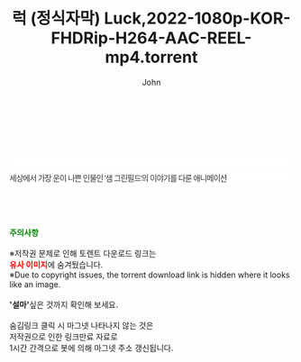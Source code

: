 ﻿---
layout: post
title:  "럭 (정식자막) Luck,2022-1080p-KOR-FHDRip-H264-AAC-REEL-mp4.torrent"
author: John
categories: [ 애니메이션 ]
tags: [  ]
image:  
description: "럭 (정식자막) Luck,2022-1080p-KOR-FHDRip-H264-AAC-REEL-mp4 torrent 정보 공유"
toc: true
toc_sticky: true
---

<br>
<div class="view-img">
<a class="view_image" href="https://torrentmobile60.com/bbs/view_image.php?fn=%2Fdata%2Ffile%2Fani%2F3735182707_Y2ZDmcyr_9910486ec3fa3faf182d958e79fd80c6874d92ba.jpg" target="_blank"><img alt="" class="img-tag" content="https://torrentmobile60.com/data/file/ani/3735182707_Y2ZDmcyr_9910486ec3fa3faf182d958e79fd80c6874d92ba.jpg" itemprop="image" src="https://torrentmobile60.com/data/file/ani/3735182707_Y2ZDmcyr_9910486ec3fa3faf182d958e79fd80c6874d92ba.jpg"/></a><a class="view_image" href="https://torrentmobile60.com/bbs/view_image.php?fn=%2Fdata%2Ffile%2Fani%2F3735182707_hnT2bY1G_40822fabd5f1a1132f16ed35436c94912edd584d.jpg" target="_blank"><img alt="" class="img-tag" content="https://torrentmobile60.com/data/file/ani/3735182707_hnT2bY1G_40822fabd5f1a1132f16ed35436c94912edd584d.jpg" itemprop="image" src="https://torrentmobile60.com/data/file/ani/3735182707_hnT2bY1G_40822fabd5f1a1132f16ed35436c94912edd584d.jpg"/></a></div><div class="view-content" itemprop="description">
<p><br/></p><div class="title_area" style="margin:0px 0px 9px;padding:0px;list-style:none;font-size:12px;font-family:'나눔고딕', NanumGothic, '돋움', Dotum, Helvetica, 'AppleSDGothicNeo-Medium', AppleGothic, sans-serif;height:30px;float:none;background-color:rgb(255,255,255);"><h4 class="h_story" style="margin:5px 10px 0px 0px;padding:0px;list-style:none;font-size:12px;font-family:'돋움', sans-serif;height:18px;width:49px;background:url(&quot;https://ssl.pstatic.net/static/movie/2020/10/h_tx_sp5.png&quot;) no-repeat 0px -17px;float:left;"><strong class="blind" style="margin:0px;padding:0px;list-style:none;font-size:0px;font-family:inherit;color:inherit;width:1px;height:1px;line-height:0;">줄거리</strong></h4></div><p class="con_tx" style="margin-top:-7px;margin-bottom:-6px;list-style:none;font-size:14px;font-family:'나눔고딕', NanumGothic, '돋움', Dotum, Helvetica, 'AppleSDGothicNeo-Medium', AppleGothic, sans-serif;color:rgb(51,51,51);background-image:url(&quot;https://ssl.pstatic.net/static/movie/2014/01/blank.gif&quot;);letter-spacing:-1px;line-height:25px;background-color:rgb(255,255,255);">세상에서 가장 운이 나쁜 인물인 '샘 그린필드'의 이야기를 다룬 애니메이션</p> </div>
    
<br><br><br>
<p data-ke-size="size16"><b><span style="color: green;">주의사항</span></b><br /><br />※저작권 문제로 인해 토렌트 다운로드 링크는<br /><b><span style="color: red;">유사 이미지</span></b>에 숨겨뒀습니다.<br />※Due to copyright issues, the torrent download link is hidden where it looks like an image.<br /><br /><b>'설마'</b>싶은 것까지 확인해 보세요.<br /><br />숨김링크 클릭 시 마그넷 나타나지 않는 것은<br />저작권으로 인한 링크만료 자료로<br />1시간 간격으로 봇에 의해 마그넷 주소 갱신됩니다.</p>
